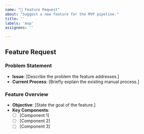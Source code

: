 ```yaml
---
name: "🚀 Feature Request"
about: "Suggest a new feature for the MVP pipeline."
title: ''
labels: 'mvp'
assignees: ''

---
```


## Feature Request

### Problem Statement
- **Issue**: [Describe the problem the feature addresses.]
- **Current Process**: [Briefly explain the existing manual process.]

### Feature Overview
- **Objective**: [State the goal of the feature.]
- **Key Components**:
  - [ ] [Component 1]
  - [ ] [Component 2]
  - [ ] [Component 3]